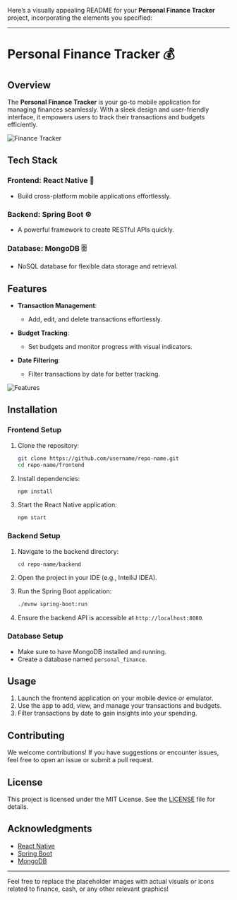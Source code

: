 Here’s a visually appealing README for your **Personal Finance Tracker** project, incorporating the elements you specified:

---

# Personal Finance Tracker 💰

## Overview

The **Personal Finance Tracker** is your go-to mobile application for managing finances seamlessly. With a sleek design and user-friendly interface, it empowers users to track their transactions and budgets efficiently. 

![Finance Tracker](https://via.placeholder.com/800x200?text=Personal+Finance+Tracker)

## Tech Stack

### Frontend: React Native 📱
- Build cross-platform mobile applications effortlessly.
  
### Backend: Spring Boot ⚙️
- A powerful framework to create RESTful APIs quickly.

### Database: MongoDB 🗄️
- NoSQL database for flexible data storage and retrieval.

## Features

- **Transaction Management**: 
  - Add, edit, and delete transactions effortlessly.
  
- **Budget Tracking**: 
  - Set budgets and monitor progress with visual indicators.

- **Date Filtering**: 
  - Filter transactions by date for better tracking.

![Features](https://via.placeholder.com/800x200?text=Key+Features)

## Installation

### Frontend Setup

1. Clone the repository:
   ```bash
   git clone https://github.com/username/repo-name.git
   cd repo-name/frontend
   ```

2. Install dependencies:
   ```bash
   npm install
   ```

3. Start the React Native application:
   ```bash
   npm start
   ```

### Backend Setup

1. Navigate to the backend directory:
   ```bash
   cd repo-name/backend
   ```

2. Open the project in your IDE (e.g., IntelliJ IDEA).

3. Run the Spring Boot application:
   ```bash
   ./mvnw spring-boot:run
   ```

4. Ensure the backend API is accessible at `http://localhost:8080`.

### Database Setup

- Make sure to have MongoDB installed and running.
- Create a database named `personal_finance`.

## Usage

1. Launch the frontend application on your mobile device or emulator.
2. Use the app to add, view, and manage your transactions and budgets.
3. Filter transactions by date to gain insights into your spending.

## Contributing

We welcome contributions! If you have suggestions or encounter issues, feel free to open an issue or submit a pull request.

## License

This project is licensed under the MIT License. See the [LICENSE](LICENSE) file for details.

## Acknowledgments

- [React Native](https://reactnative.dev/)
- [Spring Boot](https://spring.io/projects/spring-boot)
- [MongoDB](https://www.mongodb.com/)

---

Feel free to replace the placeholder images with actual visuals or icons related to finance, cash, or any other relevant graphics!
